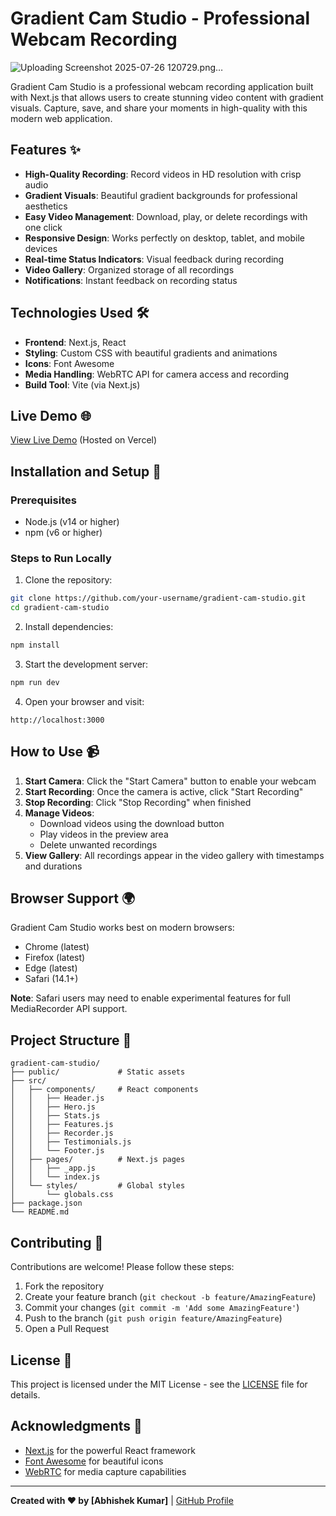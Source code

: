 # Gradient Cam Studio - Professional Webcam Recording 

![Uploading Screenshot 2025-07-26 120729.png…]()


Gradient Cam Studio is a professional webcam recording application built with Next.js that allows users to create stunning video content with gradient visuals. Capture, save, and share your moments in high-quality with this modern web application.

## Features ✨

- **High-Quality Recording**: Record videos in HD resolution with crisp audio
- **Gradient Visuals**: Beautiful gradient backgrounds for professional aesthetics
- **Easy Video Management**: Download, play, or delete recordings with one click
- **Responsive Design**: Works perfectly on desktop, tablet, and mobile devices
- **Real-time Status Indicators**: Visual feedback during recording
- **Video Gallery**: Organized storage of all recordings
- **Notifications**: Instant feedback on recording status

## Technologies Used 🛠️

- **Frontend**: Next.js, React
- **Styling**: Custom CSS with beautiful gradients and animations
- **Icons**: Font Awesome
- **Media Handling**: WebRTC API for camera access and recording
- **Build Tool**: Vite (via Next.js)

## Live Demo 🌐

[View Live Demo](https://gradient-cam-studio.vercel.app/) (Hosted on Vercel)

## Installation and Setup 🚀

### Prerequisites
- Node.js (v14 or higher)
- npm (v6 or higher)

### Steps to Run Locally

1. Clone the repository:
```bash
git clone https://github.com/your-username/gradient-cam-studio.git
cd gradient-cam-studio
```

2. Install dependencies:
```bash
npm install
```

3. Start the development server:
```bash
npm run dev
```

4. Open your browser and visit:
```
http://localhost:3000
```

## How to Use 📹

1. **Start Camera**: Click the "Start Camera" button to enable your webcam
2. **Start Recording**: Once the camera is active, click "Start Recording"
3. **Stop Recording**: Click "Stop Recording" when finished
4. **Manage Videos**:
   - Download videos using the download button
   - Play videos in the preview area
   - Delete unwanted recordings
5. **View Gallery**: All recordings appear in the video gallery with timestamps and durations

## Browser Support 🌍

Gradient Cam Studio works best on modern browsers:
- Chrome (latest)
- Firefox (latest)
- Edge (latest)
- Safari (14.1+)

**Note**: Safari users may need to enable experimental features for full MediaRecorder API support.

## Project Structure 📂

```
gradient-cam-studio/
├── public/             # Static assets
├── src/
│   ├── components/     # React components
│   │   ├── Header.js
│   │   ├── Hero.js
│   │   ├── Stats.js
│   │   ├── Features.js
│   │   ├── Recorder.js
│   │   ├── Testimonials.js
│   │   └── Footer.js
│   ├── pages/          # Next.js pages
│   │   ├── _app.js
│   │   └── index.js
│   └── styles/         # Global styles
│       └── globals.css
├── package.json
└── README.md
```

## Contributing 🤝

Contributions are welcome! Please follow these steps:

1. Fork the repository
2. Create your feature branch (`git checkout -b feature/AmazingFeature`)
3. Commit your changes (`git commit -m 'Add some AmazingFeature'`)
4. Push to the branch (`git push origin feature/AmazingFeature`)
5. Open a Pull Request

## License 📄

This project is licensed under the MIT License - see the [LICENSE](LICENSE) file for details.

## Acknowledgments 👏

- [Next.js](https://nextjs.org/) for the powerful React framework
- [Font Awesome](https://fontawesome.com/) for beautiful icons
- [WebRTC](https://webrtc.org/) for media capture capabilities

---

**Created with ❤️ by [Abhishek Kumar]** | [GitHub Profile](https://github.com/Student-Abhishekkumar) 
